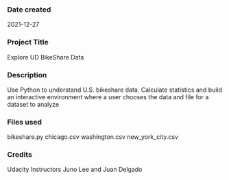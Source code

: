 
### Date created
2021-12-27

### Project Title
Explore UD BikeShare Data

### Description
Use Python to understand U.S. bikeshare data. Calculate statistics and build an interactive environment where a user chooses the data and file for a dataset to analyze

### Files used
bikeshare.py
chicago.csv
washington.csv
new_york_city.csv

### Credits
Udacity Instructors Juno Lee and Juan Delgado

